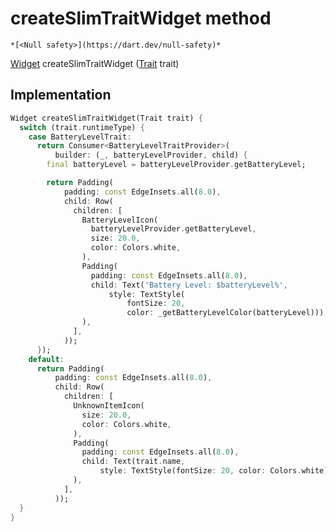 


# createSlimTraitWidget method




    *[<Null safety>](https://dart.dev/null-safety)*




[Widget](https://api.flutter.dev/flutter/widgets/Widget-class.html) createSlimTraitWidget
([Trait](https://yonomi.co/yonomi-sdk/Trait-class.html) trait)








## Implementation

```dart
Widget createSlimTraitWidget(Trait trait) {
  switch (trait.runtimeType) {
    case BatteryLevelTrait:
      return Consumer<BatteryLevelTraitProvider>(
          builder: (_, batteryLevelProvider, child) {
        final batteryLevel = batteryLevelProvider.getBatteryLevel;

        return Padding(
            padding: const EdgeInsets.all(8.0),
            child: Row(
              children: [
                BatteryLevelIcon(
                  batteryLevelProvider.getBatteryLevel,
                  size: 20.0,
                  color: Colors.white,
                ),
                Padding(
                  padding: const EdgeInsets.all(8.0),
                  child: Text('Battery Level: $batteryLevel%',
                      style: TextStyle(
                          fontSize: 20,
                          color: _getBatteryLevelColor(batteryLevel))),
                ),
              ],
            ));
      });
    default:
      return Padding(
          padding: const EdgeInsets.all(8.0),
          child: Row(
            children: [
              UnknownItemIcon(
                size: 20.0,
                color: Colors.white,
              ),
              Padding(
                padding: const EdgeInsets.all(8.0),
                child: Text(trait.name,
                    style: TextStyle(fontSize: 20, color: Colors.white)),
              ),
            ],
          ));
  }
}
```







